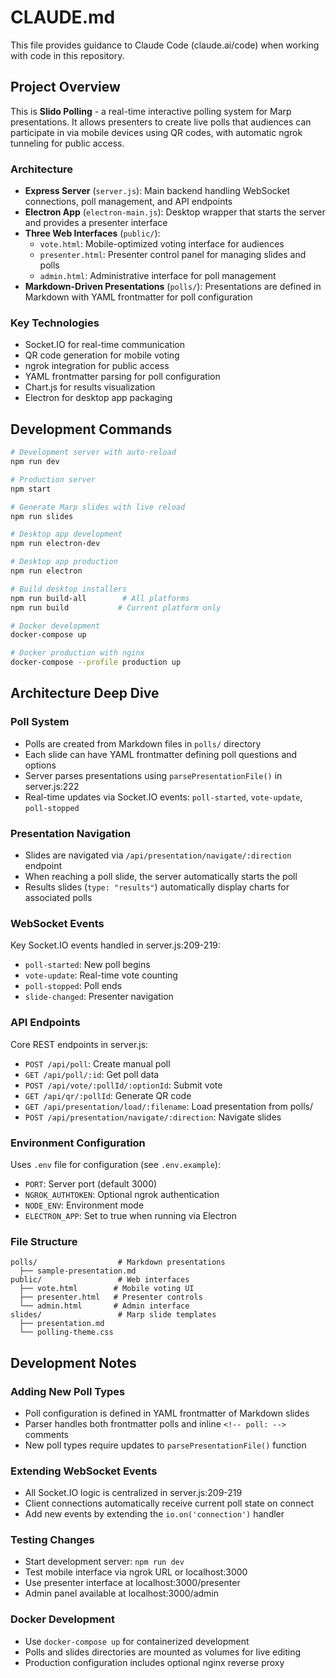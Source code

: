# CLAUDE.md

This file provides guidance to Claude Code (claude.ai/code) when working with code in this repository.

## Project Overview

This is **Slido Polling** - a real-time interactive polling system for Marp presentations. It allows presenters to create live polls that audiences can participate in via mobile devices using QR codes, with automatic ngrok tunneling for public access.

### Architecture

- **Express Server** (`server.js`): Main backend handling WebSocket connections, poll management, and API endpoints
- **Electron App** (`electron-main.js`): Desktop wrapper that starts the server and provides a presenter interface
- **Three Web Interfaces** (`public/`):
  - `vote.html`: Mobile-optimized voting interface for audiences
  - `presenter.html`: Presenter control panel for managing slides and polls
  - `admin.html`: Administrative interface for poll management
- **Markdown-Driven Presentations** (`polls/`): Presentations are defined in Markdown with YAML frontmatter for poll configuration

### Key Technologies
- Socket.IO for real-time communication
- QR code generation for mobile voting
- ngrok integration for public access
- YAML frontmatter parsing for poll configuration
- Chart.js for results visualization
- Electron for desktop app packaging

## Development Commands

```bash
# Development server with auto-reload
npm run dev

# Production server
npm start

# Generate Marp slides with live reload
npm run slides

# Desktop app development
npm run electron-dev

# Desktop app production
npm run electron

# Build desktop installers
npm run build-all        # All platforms
npm run build           # Current platform only

# Docker development
docker-compose up

# Docker production with nginx
docker-compose --profile production up
```

## Architecture Deep Dive

### Poll System
- Polls are created from Markdown files in `polls/` directory
- Each slide can have YAML frontmatter defining poll questions and options
- Server parses presentations using `parsePresentationFile()` in server.js:222
- Real-time updates via Socket.IO events: `poll-started`, `vote-update`, `poll-stopped`

### Presentation Navigation
- Slides are navigated via `/api/presentation/navigate/:direction` endpoint
- When reaching a poll slide, the server automatically starts the poll
- Results slides (`type: "results"`) automatically display charts for associated polls

### WebSocket Events
Key Socket.IO events handled in server.js:209-219:
- `poll-started`: New poll begins
- `vote-update`: Real-time vote counting
- `poll-stopped`: Poll ends
- `slide-changed`: Presenter navigation

### API Endpoints
Core REST endpoints in server.js:
- `POST /api/poll`: Create manual poll
- `GET /api/poll/:id`: Get poll data  
- `POST /api/vote/:pollId/:optionId`: Submit vote
- `GET /api/qr/:pollId`: Generate QR code
- `GET /api/presentation/load/:filename`: Load presentation from polls/
- `POST /api/presentation/navigate/:direction`: Navigate slides

### Environment Configuration
Uses `.env` file for configuration (see `.env.example`):
- `PORT`: Server port (default 3000)
- `NGROK_AUTHTOKEN`: Optional ngrok authentication
- `NODE_ENV`: Environment mode
- `ELECTRON_APP`: Set to true when running via Electron

### File Structure
```
polls/                  # Markdown presentations
  ├── sample-presentation.md
public/                 # Web interfaces
  ├── vote.html        # Mobile voting UI
  ├── presenter.html   # Presenter controls
  └── admin.html       # Admin interface
slides/                 # Marp slide templates
  ├── presentation.md
  └── polling-theme.css
```

## Development Notes

### Adding New Poll Types
- Poll configuration is defined in YAML frontmatter of Markdown slides
- Parser handles both frontmatter polls and inline `<!-- poll: -->` comments
- New poll types require updates to `parsePresentationFile()` function

### Extending WebSocket Events
- All Socket.IO logic is centralized in server.js:209-219
- Client connections automatically receive current poll state on connect
- Add new events by extending the `io.on('connection')` handler

### Testing Changes
- Start development server: `npm run dev`
- Test mobile interface via ngrok URL or localhost:3000
- Use presenter interface at localhost:3000/presenter
- Admin panel available at localhost:3000/admin

### Docker Development
- Use `docker-compose up` for containerized development
- Polls and slides directories are mounted as volumes for live editing
- Production configuration includes optional nginx reverse proxy